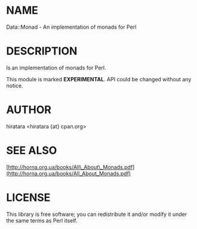 # NAME

Data::Monad - An implementation of monads for Perl

# DESCRIPTION

Is an implementation of monads for Perl.

This module is marked __EXPERIMENTAL__. API could be changed without any notice.

# AUTHOR

hiratara <hiratara {at} cpan.org>

# SEE ALSO

[http://horna.org.ua/books/All\_About\_Monads.pdf](http://horna.org.ua/books/All_About_Monads.pdf)

# LICENSE

This library is free software; you can redistribute it and/or modify
it under the same terms as Perl itself.
